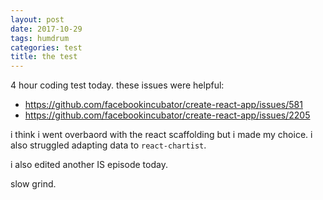 ```yaml
---
layout: post
date: 2017-10-29
tags: humdrum
categories: test
title: the test
---
```


4 hour coding test today. these issues were helpful: 

- <https://github.com/facebookincubator/create-react-app/issues/581>
- <https://github.com/facebookincubator/create-react-app/issues/2205>

i think i went overbaord with the react scaffolding but i made my choice. i also struggled adapting data to `react-chartist`.

i also edited another IS episode today.

slow grind.
